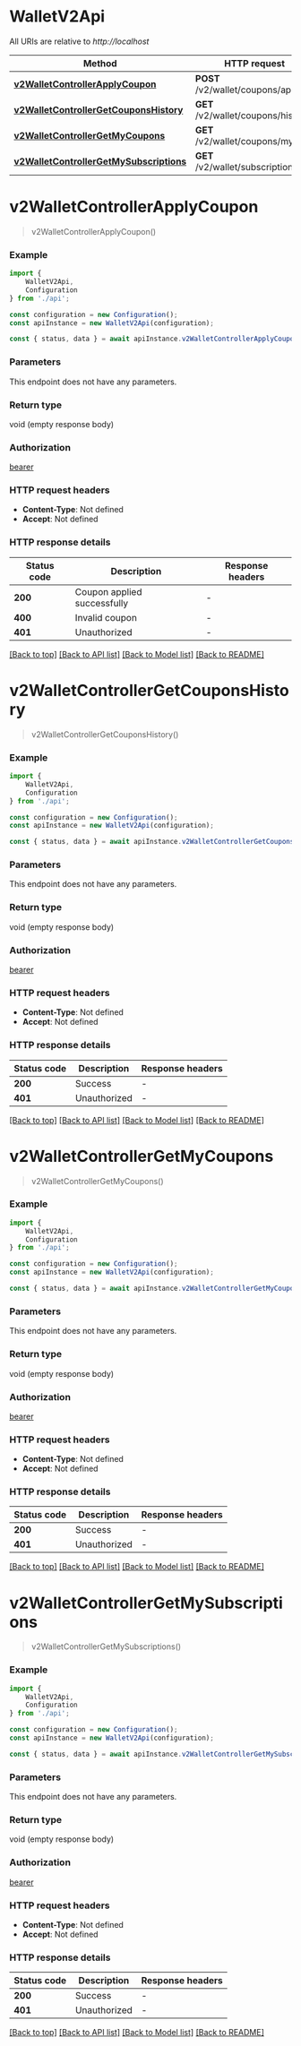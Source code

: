 # WalletV2Api

All URIs are relative to *http://localhost*

|Method | HTTP request | Description|
|------------- | ------------- | -------------|
|[**v2WalletControllerApplyCoupon**](#v2walletcontrollerapplycoupon) | **POST** /v2/wallet/coupons/apply | تطبيق قسيمة|
|[**v2WalletControllerGetCouponsHistory**](#v2walletcontrollergetcouponshistory) | **GET** /v2/wallet/coupons/history | سجل القسائم|
|[**v2WalletControllerGetMyCoupons**](#v2walletcontrollergetmycoupons) | **GET** /v2/wallet/coupons/my | قسائمي|
|[**v2WalletControllerGetMySubscriptions**](#v2walletcontrollergetmysubscriptions) | **GET** /v2/wallet/subscriptions/my | اشتراكاتي|

# **v2WalletControllerApplyCoupon**
> v2WalletControllerApplyCoupon()


### Example

```typescript
import {
    WalletV2Api,
    Configuration
} from './api';

const configuration = new Configuration();
const apiInstance = new WalletV2Api(configuration);

const { status, data } = await apiInstance.v2WalletControllerApplyCoupon();
```

### Parameters
This endpoint does not have any parameters.


### Return type

void (empty response body)

### Authorization

[bearer](../README.md#bearer)

### HTTP request headers

 - **Content-Type**: Not defined
 - **Accept**: Not defined


### HTTP response details
| Status code | Description | Response headers |
|-------------|-------------|------------------|
|**200** | Coupon applied successfully |  -  |
|**400** | Invalid coupon |  -  |
|**401** | Unauthorized |  -  |

[[Back to top]](#) [[Back to API list]](../README.md#documentation-for-api-endpoints) [[Back to Model list]](../README.md#documentation-for-models) [[Back to README]](../README.md)

# **v2WalletControllerGetCouponsHistory**
> v2WalletControllerGetCouponsHistory()


### Example

```typescript
import {
    WalletV2Api,
    Configuration
} from './api';

const configuration = new Configuration();
const apiInstance = new WalletV2Api(configuration);

const { status, data } = await apiInstance.v2WalletControllerGetCouponsHistory();
```

### Parameters
This endpoint does not have any parameters.


### Return type

void (empty response body)

### Authorization

[bearer](../README.md#bearer)

### HTTP request headers

 - **Content-Type**: Not defined
 - **Accept**: Not defined


### HTTP response details
| Status code | Description | Response headers |
|-------------|-------------|------------------|
|**200** | Success |  -  |
|**401** | Unauthorized |  -  |

[[Back to top]](#) [[Back to API list]](../README.md#documentation-for-api-endpoints) [[Back to Model list]](../README.md#documentation-for-models) [[Back to README]](../README.md)

# **v2WalletControllerGetMyCoupons**
> v2WalletControllerGetMyCoupons()


### Example

```typescript
import {
    WalletV2Api,
    Configuration
} from './api';

const configuration = new Configuration();
const apiInstance = new WalletV2Api(configuration);

const { status, data } = await apiInstance.v2WalletControllerGetMyCoupons();
```

### Parameters
This endpoint does not have any parameters.


### Return type

void (empty response body)

### Authorization

[bearer](../README.md#bearer)

### HTTP request headers

 - **Content-Type**: Not defined
 - **Accept**: Not defined


### HTTP response details
| Status code | Description | Response headers |
|-------------|-------------|------------------|
|**200** | Success |  -  |
|**401** | Unauthorized |  -  |

[[Back to top]](#) [[Back to API list]](../README.md#documentation-for-api-endpoints) [[Back to Model list]](../README.md#documentation-for-models) [[Back to README]](../README.md)

# **v2WalletControllerGetMySubscriptions**
> v2WalletControllerGetMySubscriptions()


### Example

```typescript
import {
    WalletV2Api,
    Configuration
} from './api';

const configuration = new Configuration();
const apiInstance = new WalletV2Api(configuration);

const { status, data } = await apiInstance.v2WalletControllerGetMySubscriptions();
```

### Parameters
This endpoint does not have any parameters.


### Return type

void (empty response body)

### Authorization

[bearer](../README.md#bearer)

### HTTP request headers

 - **Content-Type**: Not defined
 - **Accept**: Not defined


### HTTP response details
| Status code | Description | Response headers |
|-------------|-------------|------------------|
|**200** | Success |  -  |
|**401** | Unauthorized |  -  |

[[Back to top]](#) [[Back to API list]](../README.md#documentation-for-api-endpoints) [[Back to Model list]](../README.md#documentation-for-models) [[Back to README]](../README.md)

